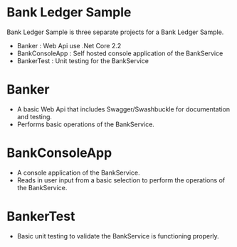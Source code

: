 # Bank Ledger Sample

Bank Ledger Sample is three separate projects for a Bank Ledger Sample.

  - Banker : Web Api use .Net Core 2.2
  - BankConsoleApp : Self hosted console application of the BankService
  - BankerTest : Unit testing for the BankService

# Banker

  - A basic Web Api that includes Swagger/Swashbuckle for documentation and testing.
  - Performs basic operations of the BankService.

# BankConsoleApp

  - A console application of the BankService. 
  - Reads in user input from a basic selection to perform the operations of the BankService.

# BankerTest

  - Basic unit testing to validate the BankService is functioning properly.
